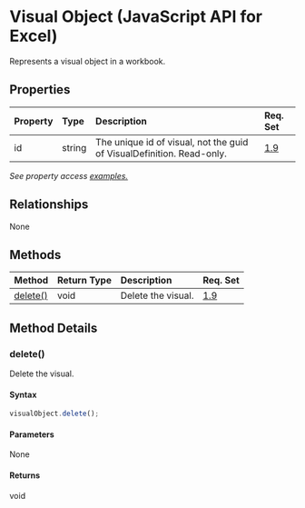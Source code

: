 # Visual Object (JavaScript API for Excel)

Represents a visual object in a workbook.

## Properties

| Property	   | Type	|Description| Req. Set|
|:---------------|:--------|:----------|:----|
|id|string|The unique id of visual, not the guid of VisualDefinition. Read-only.|[1.9](../requirement-sets/excel-api-requirement-sets.md)|

_See property access [examples.](#property-access-examples)_

## Relationships
None


## Methods

| Method		   | Return Type	|Description| Req. Set|
|:---------------|:--------|:----------|:----|
|[delete()](#delete)|void|Delete the visual.|[1.9](../requirement-sets/excel-api-requirement-sets.md)|

## Method Details


### delete()
Delete the visual.

#### Syntax
```js
visualObject.delete();
```

#### Parameters
None

#### Returns
void
